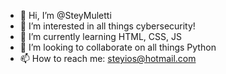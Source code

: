 - 👋 Hi, I’m @SteyMuletti
- 👀 I’m interested in all things cybersecurity!
- 🌱 I’m currently learning HTML, CSS, JS
- 💞️ I’m looking to collaborate on all things Python
- 📫 How to reach me: steyios@hotmail.com

<!---
SteyMuletti/SteyMuletti is a ✨ special ✨ repository because its `README.md` (this file) appears on your GitHub profile.
You can click the Preview link to take a look at your changes.
--->
